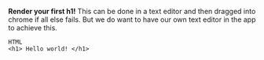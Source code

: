 **Render your first h1!**
This can be done in a text editor and then dragged into chrome if all else fails. But we do want to have our own text editor in the app to achieve this.

```
HTML
<h1> Hello world! </h1>
```
